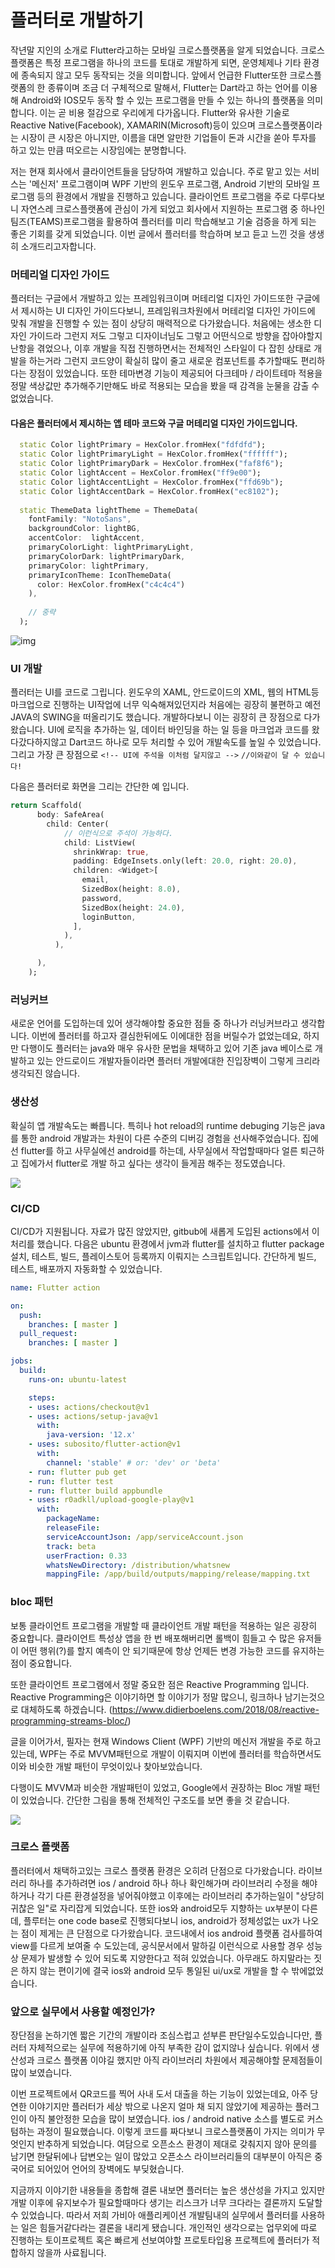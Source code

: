 # 플러터로 개발하기
작년말 지인의 소개로 Flutter라고하는 모바일 크로스플랫폼을 알게 되었습니다. 크로스플랫폼은 특정 프로그램을 하나의 코드를 토대로 개발하게 되면, 운영체제나 기타 환경에 종속되지 않고 모두 동작되는 것을 의미합니다. 앞에서 언급한 Flutter또한 크로스플랫폼의 한 종류이며 조금 더 구체적으로 말해서, Flutter는 Dart라고 하는 언어를 이용해 Android와 IOS모두 동작 할 수 있는 프로그램을 만들 수 있는 하나의 플랫폼을 의미합니다. 이는 곧 비용 절감으로 우리에게 다가옵니다. Flutter와 유사한 기술로 Reactive Native(Facebook), XAMARIN(Microsoft)등이 있으며 크로스플랫폼이라는 시장이 큰 시장은 아니지만, 이름을 대면 알만한 기업들이 돈과 시간을 쏟아 투자를 하고 있는 만큼 떠오르는 시장임에는 분명합니다.

저는 현재 회사에서 클라이언트들을 담당하여 개발하고 있습니다. 주로 맡고 있는 서비스는 '메신저' 프로그램이며 WPF 기반의 윈도우 프로그램, Android 기반의 모바일 프로그램 등의 환경에서 개발을 진행하고 있습니다. 클라이언트 프로그램을 주로 다루다보니 자연스레 크로스플랫폼에 관심이 가게 되었고 회사에서 지원하는 프로그램 중 하나인 팀즈(TEAMS)프로그램을 활용하여 플러터를 미리 학습해보고 기술 검증을 하게 되는 좋은 기회를 갖게 되었습니다. 이번 글에서 플러터를 학습하며 보고 듣고 느낀 것을 생생히 소개드리고자합니다.

### 머테리얼 디자인 가이드
플러터는 구글에서 개발하고 있는 프레임워크이며 머테리얼 디자인 가이드또한 구글에서 제시하는 UI 디자인 가이드다보니, 프레임워크차원에서 머테리얼 디자인 가이드에 맞춰 개발을 진행할 수 있는 점이 상당히 매력적으로 다가왔습니다. 처음에는 생소한 디자인 가이드라 그런지 저도 그렇고 디자이너님도 그렇고 어떤식으로 방향을 잡아야할지 난항을 겪었으나, 이후 개발을 직접 진행하면서는 전체적인 스타일이 다 잡힌 상태로 개발을 하는거라 그런지 코드양이 확실히 많이 줄고 새로운 컴포넌트를 추가할때도 편리하다는 장점이 있었습니다. 또한 테마변경 기능이 제공되어 다크테마 / 라이트테마 적용을 정말 색상값만 추가해주기만해도 바로 적용되는 모습을 봤을 때 감격을 눈물을 감출 수 없었습니다.

#### 다음은 플러터에서 제시하는 앱 테마 코드와 구글 머테리얼 디자인 가이드입니다.

```dart
  static Color lightPrimary = HexColor.fromHex("fdfdfd");
  static Color lightPrimaryLight = HexColor.fromHex("ffffff");
  static Color lightPrimaryDark = HexColor.fromHex("faf8f6");
  static Color lightAccent = HexColor.fromHex("ff9e00");
  static Color lightAccentLight = HexColor.fromHex("ffd69b");
  static Color lightAccentDark = HexColor.fromHex("ec8102");
  
  static ThemeData lightTheme = ThemeData(
    fontFamily: "NotoSans",
    backgroundColor: lightBG,
    accentColor:  lightAccent,
    primaryColorLight: lightPrimaryLight,
    primaryColorDark: lightPrimaryDark,
    primaryColor: lightPrimary,
    primaryIconTheme: IconThemeData(
      color: HexColor.fromHex("c4c4c4")
    ),
    
    // 중략
  );
```
![img](https://storage.googleapis.com/spec-host/mio-staging%2Fmio-design%2F1584058305895%2Fassets%2F1hg4iTKzTMMgtJRx7bhaE2kSYR5BRYz1g%2Fcolor-colorsystem-schemecreation-theme.png)

### UI 개발
플러터는 UI를 코드로 그립니다. 윈도우의 XAML, 안드로이드의 XML, 웹의 HTML등 마크업으로 진행하는 UI작업에 너무 익숙해져있던지라 처음에는 굉장히 불편하고 예전 JAVA의 SWING을 떠올리기도 했습니다. 개발하다보니 이는 굉장히 큰 장점으로 다가왔습니다. UI에 로직을 추가하는 일, 데이터 바인딩을 하는 일 등을 마크업과 코드를 왔다갔다하지않고 Dart코드 하나로 모두 처리할 수 있어 개발속도를 높일 수 있었습니다. 그리고 가장 큰 장점으로 `<!-- UI에 주석을 이처럼 달지않고 -->` `//이와같이 달 수 있습니다!`

다음은 플러터로 화면을 그리는 간단한 예 입니다.

```dart
return Scaffold(
      body: SafeArea(
        child: Center(
            // 이런식으로 주석이 가능하다.
            child: ListView(
              shrinkWrap: true,
              padding: EdgeInsets.only(left: 20.0, right: 20.0),
              children: <Widget>[
                email,
                SizedBox(height: 8.0),
                password,
                SizedBox(height: 24.0),
                loginButton,
              ],
            ),
          ),

      ),
    );
```

### 러닝커브
새로운 언어를 도입하는데 있어 생각해야할 중요한 점들 중 하나가 러닝커브라고 생각합니다. 이번에 플러터를 하고자 결심한뒤에도 이에대한 점을 버릴수가 없었는데요, 하지만 다행이도 플러터는 java와 매우 유사한 문법을 채택하고 있어 기존 java 베이스로 개발하고 있는 안드로이드 개발자들이라면 플러터 개발에대한 진입장벽이 그렇게 크리라 생각되진 않습니다.

### 생산성
확실히 앱 개발속도는 빠릅니다. 특히나 hot reload의 runtime debuging 기능은 java를 통한 android 개발과는 차원이 다른 수준의 디버깅 경험을 선사해주었습니다. 집에선 flutter를 하고 사무실에선 android를 하는데, 사무실에서 작업할때마다 얼른 퇴근하고 집에가서 flutter로 개발 하고 싶다는 생각이 들게끔 해주는 정도였습니다.

![](https://flutter.dev/assets/tools/android-studio/hot-reload-36252b9c05984443ea5cd1960bab0f4ca904a6dfbe71165af4ed7f1b1c037124.gif)

### CI/CD
CI/CD가 지원됩니다. 자료가 많진 않았지만, gitbub에 새롭게 도입된 actions에서 이 처리를 했습니다. 다음은 ubuntu 환경에서 jvm과 flutter를 설치하고 flutter package 설치, 테스트, 빌드, 플레이스토어 등록까지 이뤄지는 스크립트입니다. 간단하게 빌드, 테스트, 배포까지 자동화할 수 있었습니다.

```yaml
name: Flutter action

on:
  push:
    branches: [ master ]
  pull_request:
    branches: [ master ]

jobs:
  build:
    runs-on: ubuntu-latest

    steps:
    - uses: actions/checkout@v1
    - uses: actions/setup-java@v1
      with:
        java-version: '12.x'
    - uses: subosito/flutter-action@v1
      with:
        channel: 'stable' # or: 'dev' or 'beta'
    - run: flutter pub get
    - run: flutter test
    - run: flutter build appbundle
    - uses: r0adkll/upload-google-play@v1
      with:
        packageName: 
        releaseFile: 
        serviceAccountJson: /app/serviceAccount.json
        track: beta
        userFraction: 0.33
        whatsNewDirectory: /distribution/whatsnew
        mappingFile: /app/build/outputs/mapping/release/mapping.txt
```

### bloc 패턴
보통 클라이언트 프로그램을 개발할 때 클라이언트 개발 패턴을 적용하는 일은 굉장히 중요합니다. 클라이언트 특성상 앱을 한 번 배포해버리면 롤백이 힘들고 수 많은 유저들이 어떤 행위(?)를 할지 예측이 안 되기때문에 항상 언제든 변경 가능한 코드를 유지하는점이 중요합니다. 

또한 클라이언트 프로그램에서 정말 중요한 점은 Reactive Programming 입니다. Reactive Programming은 이야기하면 할 이야기가 정말 많으니, 링크하나 남기는것으로 대체하도록 하겠습니다. (https://www.didierboelens.com/2018/08/reactive-programming-streams-bloc/)

글을 이어가서, 필자는 현재 Windows Client (WPF) 기반의 메신저 개발을 주로 하고 있는데, WPF는 주로 MVVM패턴으로 개발이 이뤄지며 이번에 플러터를 학습하면서도 이와 비슷한 개발 패턴이 무엇이있나 찾아보았습니다.

다행이도 MVVM과 비슷한 개발패턴이 있었고, Google에서 권장하는 Bloc 개발 패턴이 있었습니다. 간단한 그림을 통해 전체적인 구조도를 보면 좋을 것 같습니다. 

![](https://miro.medium.com/max/1400/1*MqYPYKdNBiID0mZ-zyE-mA.png)

### 크로스 플랫폼
플러터에서 채택하고있는 크로스 플랫폼 환경은 오히려 단점으로 다가왔습니다. 라이브러리 하나를 추가하려면 ios / android 하나 하나 확인해가며 라이브러리 수정을 해야하거나 각기 다른 환경설정을 넣어줘야했고 이후에는 라이브러리 추가하는일이 "상당히 귀찮은 일"로 자리잡게 되었습니다. 또한 ios와 android모두 지향하는 ux부분이 다른데, 플루터는 one code base로 진행되다보니 ios, android가 정체성없는 ux가 나오는 점이 제게는 큰 단점으로 다가왔습니다. 코드내에서 ios android 플랫폼 검사를하여 view를 다르게 보여줄 수 도있는데, 공식문서에서 말하길 이런식으로 사용할 경우 성능상 문제가 발생할 수 있어 되도록 지양한다고 적혀 있었습니다. 아무래도 하지말라는 짓은 하지 않는 편이기에 결국 ios와 android 모두 통일된 ui/ux로 개발을 할 수 밖에없었습니다.

### 앞으로 실무에서 사용할 예정인가?
장단점을 논하기엔 짧은 기간의 개발이라 조심스럽고 섣부른 판단일수도있습니다만, 플러터 자체적으로는 실무에 적용하기에 아직 부족한 감이 없지않나 싶습니다. 위에서 생산성과 크로스 플랫폼 이야길 했지만 아직 라이브러리 차원에서 제공해야할 문제점들이 많이 보였습니다.

이번 프로젝트에서 QR코드를 찍어 사내 도서 대출을 하는 기능이 있었는데요, 아주 당연한 이야기지만 플러터가 세상 밖으로 나온지 얼마 채 되지 않았기에 제공하는 플러그인이 아직 불안정한 모습을 많이 보였습니다. ios / android native 소스를 별도로 커스텀하는 과정이 필요했습니다. 이렇게 코드를 짜다보니 크로스플랫폼이 가지는 의미가 무엇인지 반추하게 되었습니다. 여담으로 오픈소스 환경이 제대로 갖춰지지 않아 문의를 남기면 한달뒤에나 답변오는 일이 많았고 오픈소스 라이브러리들의 대부분이 아직은 중국어로 되어있어 언어의 장벽에도 부딪혔습니다. 

지금까지 이야기한 내용들을 종합해 결론 내보면 플러터는 높은 생산성을 가지고 있지만 개발 이후에 유지보수가 필요할때마다 생기는 리스크가 너무 크다라는 결론까지 도달할 수 있었습니다. 따라서 저희 가비아 애플리케이션 개발팀내의 실무에서 플러터를 사용하는 일은 힘들거같다라는 결론을 내리게 됐습니다. 개인적인 생각으로는 업무외에 따로 진행하는 토이프로젝트 혹은 빠르게 선보여야할 프로토타입용 프로젝트에 플러터가 적합하지 않을까 사료됩니다.
